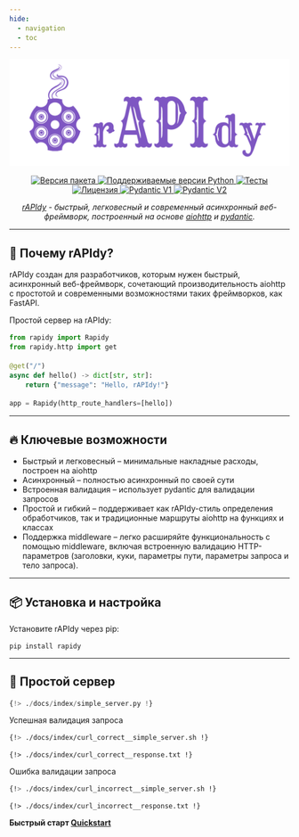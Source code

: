 ```yaml
---
hide:
  - navigation
  - toc
---
```


<p align="center">
    <a href="https://github.com/daniil-grois/rAPIdy" target="blank">
        <img src="https://github.com/rAPIdy-org/rAPIdy/blob/main/docs/docs/assets/logo-teal.png?raw=true" alt="rAPIdy">
    </a>
</p>

<p align="center">
    <a href="https://pypi.org/project/rapidy" target="blank">
        <img src="https://img.shields.io/pypi/v/rapidy?style=flat&logo=rapidy&logoColor=%237e56c2&color=%237e56c2&label=pypi%20rAPIdy" alt="Версия пакета">
    </a>
    <a href="https://pypi.org/project/rapidy" target="blank">
        <img src="https://img.shields.io/pypi/pyversions/rapidy?style=flat&logo=rapidy&logoColor=%237e56c2&color=%237e56c2" alt="Поддерживаемые версии Python">
    </a>
    <a href="https://github.com/rAPIdy-org/rAPIdy/actions/workflows/test.yml?query=branch%3Amain" target="blank">
        <img src="https://github.com/rAPIdy-org/rAPIdy/actions/workflows/test.yml/badge.svg?branch=main" alt="Тесты">
    </a>
    <a href="https://github.com/rAPIdy-org/rAPIdy/blob/main/LICENSE" target="blank">
        <img src="https://img.shields.io/badge/license-_MIT-%237e56c2?style=flat" alt="Лицензия">
    </a>
    <a href="https://docs.pydantic.dev/latest/" target="blank">
        <img src="https://img.shields.io/endpoint?url=https://raw.githubusercontent.com/pydantic/pydantic/main/docs/badge/v1.json&logoColor=%237e56c2&color=%237e56c2" alt="Pydantic V1">
    </a>
    <a href="https://docs.pydantic.dev/latest/" target="blank">
        <img src="https://img.shields.io/endpoint?url=https://raw.githubusercontent.com/pydantic/pydantic/main/docs/badge/v2.json&logoColor=%237e56c2&color=%237e56c2" alt="Pydantic V2">
    </a>
</p>

<p align="center">
    <i>
        <a href="https://github.com/daniil-grois/rAPIdy" target="blank">rAPIdy</a> -
        быстрый, легковесный и современный асинхронный веб-фреймворк,
        построенный на основе
        <a href="https://github.com/aio-libs/aiohttp" target="blank">aiohttp</a>
        и
        <a href="https://github.com/pydantic/pydantic" target="blank">pydantic</a>.
    </i>
</p>

---

## 🚀 **Почему rAPIdy?**

rAPIdy создан для разработчиков, которым нужен быстрый, асинхронный веб-фреймворк, сочетающий производительность aiohttp
с простотой и современными возможностями таких фреймворков, как FastAPI.

Простой сервер на rAPIdy:
```python
from rapidy import Rapidy
from rapidy.http import get

@get("/")
async def hello() -> dict[str, str]:
    return {"message": "Hello, rAPIdy!"}

app = Rapidy(http_route_handlers=[hello])
```

---

## 🔥 **Ключевые возможности**

- Быстрый и легковесный – минимальные накладные расходы, построен на aiohttp
- Асинхронный – полностью асинхронный по своей сути
- Встроенная валидация – использует pydantic для валидации запросов
- Простой и гибкий – поддерживает как rAPIdy-стиль определения обработчиков, так и традиционные маршруты aiohttp
на функциях и классах
- Поддержка middleware – легко расширяйте функциональность с помощью middleware, включая встроенную валидацию
HTTP-параметров (заголовки, куки, параметры пути, параметры запроса и тело запроса).

---

## 📦 **Установка и настройка**

Установите rAPIdy через pip:
```shell
pip install rapidy
```

---

## 🏁 **Простой сервер**
```Python
{!> ./docs/index/simple_server.py !}
```

<span class="success-color">Успешная</span> валидация запроса
```bash
{!> ./docs/index/curl_correct__simple_server.sh !}
```
```text
{!> ./docs/index/curl_correct__response.txt !}
```

<span class="warning-color">Ошибка</span> валидации запроса
```bash
{!> ./docs/index/curl_incorrect__simple_server.sh !}
```
```text
{!> ./docs/index/curl_incorrect__response.txt !}
```

**Быстрый старт [Quickstart](quickstart)**<br/>
